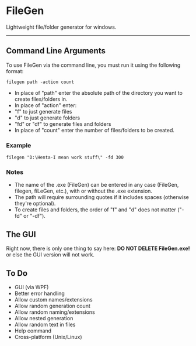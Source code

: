 # FileGen
Lightweight file/folder generator for windows.

---

## Command Line Arguments
To use FileGen via the command line, you must run it using the following format:
```
filegen path -action count
```
- In place of "path" enter the absolute path of the directory you want to create files/folders in.
- In place of "action" enter:
 - "f" to just generate files
 - "d" to just generate folders
 - "fd" or "df" to generate files and folders
- In place of "count" enter the number of files/folders to be created.

### Example
```
filegen "D:\Henta-I mean work stuff\" -fd 300
```

### Notes
- The name of the .exe (FileGen) can be entered in any case (FileGen, filegen, fiLeGen, etc.), with or without the .exe extension.
- The path will require surrounding quotes if it includes spaces (otherwise they're optional).
- To create files and folders, the order of "f" and "d" does not matter ("-fd" or "-df").

## The GUI
Right now, there is only one thing to say here: **DO NOT DELETE FileGen.exe!** or else the GUI version will not work.

## To Do
- GUI (via WPF)
- Better error handling
- Allow custom names/extensions
- Allow random generation count
- Allow random naming/extensions
- Allow nested generation
- Allow random text in files
- Help command
- Cross-platform (Unix/Linux)
